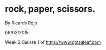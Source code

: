 # rock, paper, scissors. 

By Ricardo Rojo

09/03/2015

Week 2 Course 1 of https://www.gotealeaf.com